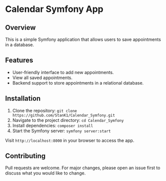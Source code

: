 # Calendar Symfony App

## Overview
This is a simple Symfony application that allows users to save appointments in a database.

## Features
- User-friendly interface to add new appointments.
- View all saved appointments.
- Backend support to store appointments in a relational database.

## Installation
1. Clone the repository: `git clone https://github.com/StanK1/Calendar_Symfony.git`
2. Navigate to the project directory: `cd Calendar_Symfony`
3. Install dependencies: `composer install`
4. Start the Symfony server: `symfony server:start`

Visit `http://localhost:8000` in your browser to access the app.

## Contributing
Pull requests are welcome. For major changes, please open an issue first to discuss what you would like to change.
